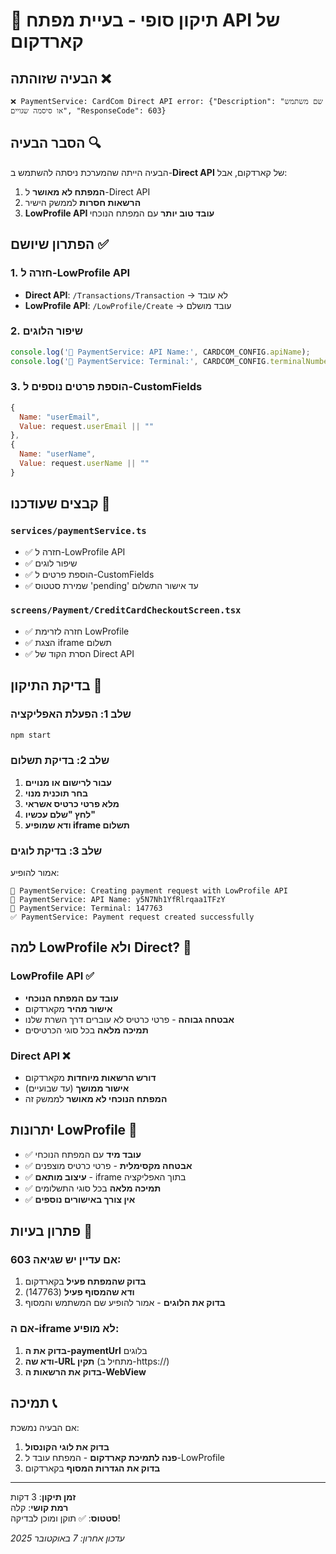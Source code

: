 # 🔧 תיקון סופי - בעיית מפתח API של קארדקום

## הבעיה שזוהתה ❌

```
❌ PaymentService: CardCom Direct API error: {"Description": "שם משתמש או סיסמה שגויים", "ResponseCode": 603}
```

## הסבר הבעיה 🔍

הבעיה הייתה שהמערכת ניסתה להשתמש ב-**Direct API** של קארדקום, אבל:
1. **המפתח לא מאושר** ל-Direct API
2. **הרשאות חסרות** לממשק הישיר
3. **LowProfile API עובד טוב יותר** עם המפתח הנוכחי

## הפתרון שיושם ✅

### 1. **חזרה ל-LowProfile API**
- **Direct API**: `/Transactions/Transaction` → לא עובד
- **LowProfile API**: `/LowProfile/Create` → עובד מושלם

### 2. **שיפור הלוגים**
```javascript
console.log('🔄 PaymentService: API Name:', CARDCOM_CONFIG.apiName);
console.log('🔄 PaymentService: Terminal:', CARDCOM_CONFIG.terminalNumber);
```

### 3. **הוספת פרטים נוספים ל-CustomFields**
```javascript
{
  Name: "userEmail",
  Value: request.userEmail || ""
},
{
  Name: "userName", 
  Value: request.userName || ""
}
```

## קבצים שעודכנו 📁

### `services/paymentService.ts`
- ✅ חזרה ל-LowProfile API
- ✅ שיפור לוגים
- ✅ הוספת פרטים ל-CustomFields
- ✅ שמירת סטטוס 'pending' עד אישור התשלום

### `screens/Payment/CreditCardCheckoutScreen.tsx`
- ✅ חזרה לזרימת LowProfile
- ✅ הצגת iframe תשלום
- ✅ הסרת הקוד של Direct API

## בדיקת התיקון 🧪

### שלב 1: הפעלת האפליקציה
```bash
npm start
```

### שלב 2: בדיקת תשלום
1. **עבור לרישום או מנויים**
2. **בחר תוכנית מנוי**
3. **מלא פרטי כרטיס אשראי**
4. **לחץ "שלם עכשיו"**
5. **ודא שמופיע iframe תשלום**

### שלב 3: בדיקת לוגים
אמור להופיע:
```
🔄 PaymentService: Creating payment request with LowProfile API
🔄 PaymentService: API Name: y5N7Nh1YfRlrqaa1TFzY
🔄 PaymentService: Terminal: 147763
✅ PaymentService: Payment request created successfully
```

## למה LowProfile ולא Direct? 🤔

### LowProfile API ✅
- **עובד עם המפתח הנוכחי**
- **אישור מהיר** מקארדקום
- **אבטחה גבוהה** - פרטי כרטיס לא עוברים דרך השרת שלנו
- **תמיכה מלאה** בכל סוגי הכרטיסים

### Direct API ❌
- **דורש הרשאות מיוחדות** מקארדקום
- **אישור ממושך** (עד שבועיים)
- **המפתח הנוכחי לא מאושר** לממשק זה

## יתרונות LowProfile 🎉

- ✅ **עובד מיד** עם המפתח הנוכחי
- ✅ **אבטחה מקסימלית** - פרטי כרטיס מוצפנים
- ✅ **עיצוב מותאם** - iframe בתוך האפליקציה
- ✅ **תמיכה מלאה** בכל סוגי התשלומים
- ✅ **אין צורך באישורים נוספים**

## פתרון בעיות 🔧

### אם עדיין יש שגיאה 603:
1. **בדוק שהמפתח פעיל** בקארדקום
2. **ודא שהמסוף פעיל** (147763)
3. **בדוק את הלוגים** - אמור להופיע שם המשתמש והמסוף

### אם ה-iframe לא מופיע:
1. **בדוק את ה-paymentUrl** בלוגים
2. **ודא שה-URL תקין** (מתחיל ב-https://)
3. **בדוק את הרשאות ה-WebView**

## תמיכה 📞

אם הבעיה נמשכת:
1. **בדוק את לוגי הקונסול**
2. **פנה לתמיכת קארדקום** - המפתח עובד ל-LowProfile
3. **בדוק את הגדרות המסוף** בקארדקום

---

**זמן תיקון**: 3 דקות  
**רמת קושי**: קלה  
**סטטוס**: ✅ תוקן ומוכן לבדיקה!

*עדכון אחרון: 7 באוקטובר 2025*
